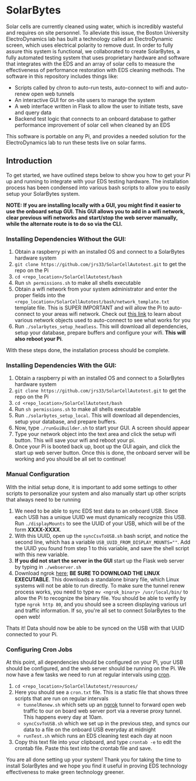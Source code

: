 
# SolarBytes
Solar cells are currently cleaned using water, which is incredibly wasteful and requires on site personnel. To alleviate this issue, the Boston University ElectroDynamics lab has built a technology called an ElectroDynamic screen, which uses electrical polarity to remove dust. In order to fully assure this system is functional, we collaborated to create SolarBytes, a fully automated testing system that uses proprietary hardware and software that integrates with the EDS and an array of solar cells to  measure the effectiveness of performance restoration with EDS cleaning methods. The software in this repository includes things like:

- Scripts called by chron to auto-run tests, auto-connect to wifi and auto-renew open web tunnels
- An interactive GUI for on-site users to manage the system
- A web interface written in Flask to allow the user to initiate tests, save and query data
- Backend test logic that connects to an onboard database to gather performance improvement of solar cell when cleaned by an EDS

This software is portable on any Pi, and provides a needed solution for the ElectroDynamics lab to run these tests live on solar farms.

## Introduction
To get started, we have outlined steps below to show you how to get your Pi up and running to integrate with your EDS testing hardware. The installation process has been condensed into various bash scripts to allow you to easily setup your SolarBytes system. 

**NOTE:  If you are installing locally with a GUI, you might find it easier to use the onboard setup GUI. This GUI allows you to add in a wifi network, clear previous wifi networks and start/stop the web server manually, while the alternate route is to do so via the CLI.**

### Installing Dependencies Without the GUI:
1) Obtain a raspberry pi with an installed OS and connect to a SolarBytes hardware system 
2) `git clone https://github.com/jrs33/SolarCellAutotest.git` to get the repo on the Pi
3) `cd <repo_location>/SolarCellAutotest/bash`
4) Run `sh permissions.sh` to make all shells executable
5) Obtain a wifi network from your system administrator and enter the proper fields into the `<repo_location>/SolarCellAutotest/bash/network_template.txt` template file. This is SUPER IMPORTANT and will allow the Pi to auto-connect to your areas wifi network. Check out  [this link](https://w1.fi/cgit/hostap/plain/wpa_supplicant/wpa_supplicant.conf) to learn about various network objects used to auto-connect to see what works for you
6) Run `./solarbytes_setup_headless`. This will download all dependencies, setup your database, prepare buffers and configure your wifi. **This will also reboot your Pi**. 

With these steps done, the installation process should be complete.

### Installing Dependencies With the GUI:
1) Obtain a raspberry pi with an installed OS and connect to a SolarBytes hardware system 
2) `git clone https://github.com/jrs33/SolarCellAutotest.git` to get the repo on the Pi
3) `cd <repo_location>/SolarCellAutotest/bash`
4) Run `sh permissions.sh` to make all shells executable
5) Run `./solarbytes_setup_local`. This will download all dependencies, setup your database, and prepare buffers.
6) Now, type `./runGuiBuilder.sh` to start your GUI. A screen should appear
7) Type your network object into the text area and click the setup wifi button. This will save your wifi and reboot your pi.
8) Once your Pi is booted back up, boot up the GUI again, and click the start up web server button. Once this is done, the onboard server will be working and you should be all set to continue!

### Manual Configuration
With the initial setup done, it is important to add some settings to other scripts to personalize your system and also manually start up other scripts that always need to be running

1) We need to be able to sync EDS test data to an onboard USB. Since each USB has a unique UUID we must dynamically recognize this USB. Run `./displayMounts` to see the UUID of your USB, which will be of the form **XXXX-XXXX**. 
2) With this UUID, open up the `syncCsvToUSB.sh` bash script, and notice the second line, which has a variable `USB_UUID_FROM_DISPLAY_MOUNTS=""`. Add the UUID you found from step 1 to this variable, and save the shell script with this new variable.
3) **If you did not start the server in the GUI** start up the Flask web server by typing in `./webserver.sh` 
4) Download ngrok [here](https://ngrok.com/download); **BE SURE TO DOWNLOAD THE LINUX EXECUTABLE**. This downloads a standalone binary file, which Linux systems will not be able to run directly. To make sure the tunnel renew process works, you need to type `mv <ngrok_binary> /usr/local/bin/` to allow the Pi to recognize the binary file. You should be able to verify by type `ngrok http 80`, and you should see a screen displaying various url and traffic information. If so, you're all set to connect SolarBytes to the open web!

Thats it! Data should now be able to be synced on the USB with that UUID connected to your Pi.

### Configuring Cron Jobs
At this point, all dependencies should be configured on your Pi, your USB should be configured, and the web server should be running on the Pi. We now have a few tasks we need to run at regular intervals using [cron](https://en.wikipedia.org/wiki/Cron). 

1) `cd <repo_location>/SolarCellAutotest/resources/`
2) Here you should see a `cron.txt` file. This is a static file that shows three scripts that are run on regular intervals
	* `tunnelRenew.sh` which sets up an [ngrok](https://ngrok.com/) tunnel to forward open web traffic to our on board web server port via a reverse proxy tunnel. This happens every day at 10am.
	* `syncCsvToUSB.sh` which we set up in the previous step, and syncs our data to a file on the onboard USB everyday at midnight
	* `runTest.sh` which runs an EDS cleaning test each day at noon
3) Copy this text file into your clipboard, and type `crontab -e` to edit the crontab file. Paste this text into the crontab file and save.

You are all done setting up your system! Thank you for taking the time to install SolarBytes and we hope you find it useful in proving EDS technology effectiveness to make green technology greener.

